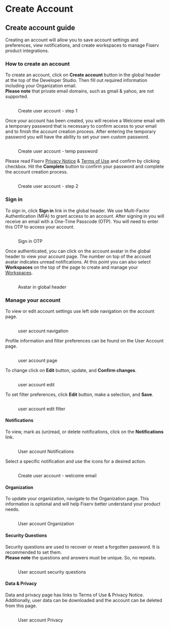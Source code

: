 # Create Account

## Create account guide

Creating an account will allow you to save account settings and preferences, view notifications, and create workspaces to manage Fiserv product integrations.

### How to create an account

To create an account, click on **Create account** button in the global header at the top of the Developer Studio. Then fill out required information including your Organization email.\
**Please note** that private email domains, such as gmail & yahoo, are not supported.

<figure><img src=".gitbook/assets/user-account-create-step-1.png" alt=""><figcaption><p>Create user account - step 1</p></figcaption></figure>

Once your account has been created, you will receive a Welcome email with a temporary password that is necessary to confirm access to your email and to finish the account creation process. After entering the temporary password you will have the ability to set your own custom password.

<figure><img src=".gitbook/assets/user-account-temp-pw.png" alt=""><figcaption><p>Create user account - temp password</p></figcaption></figure>

Please read Fiserv [Privacy Notice](privacy-notice.md) & [Terms of Use](terms-of-use.md) and confirm by clicking checkbox. Hit the **Complete** button to confirm your password and complete the account creation process.

<figure><img src=".gitbook/assets/user-account-create-step-2.png" alt=""><figcaption><p>Create user account - step 2</p></figcaption></figure>

### Sign in

To sign in, click **Sign in** link in the global header. We use Multi-Factor Authentication (MFA) to grant access to an account. After signing in you will receive an email with a One-Time Passcode (OTP). You will need to enter this OTP to access your account.

<figure><img src=".gitbook/assets/user-account-otp.png" alt=""><figcaption><p>Sign in OTP</p></figcaption></figure>

Once authenticated, you can click on the account avatar in the global header to view your account page. The number on top of the account avatar indicates unread notifications. At this point you can also select **Workspaces** on the top of the page to create and manage your [Workspaces](enable-workspaces.md).

<figure><img src=".gitbook/assets/user-account.png" alt=""><figcaption><p>Avatar in global header</p></figcaption></figure>

### Manage your account

To view or edit account settings use left side navigation on the account page.

<figure><img src=".gitbook/assets/user-account-navigation.png" alt=""><figcaption><p>user account navigation</p></figcaption></figure>

Profile information and filter preferences can be found on the User Account page.

<figure><img src=".gitbook/assets/user-account-page.png" alt=""><figcaption><p>user account page</p></figcaption></figure>

To change click on **Edit** button, update, and **Confirm changes**.

<figure><img src=".gitbook/assets/user-account-edit.png" alt=""><figcaption><p>user account edit</p></figcaption></figure>

To set filter preferences, click **Edit** button, make a selection, and **Save**.

<figure><img src=".gitbook/assets/user-account-edit-filters.png" alt=""><figcaption><p>user account edit filter</p></figcaption></figure>

#### Notifications

To view, mark as (un)read, or delete notifications, click on the **Notifications** link.

<figure><img src=".gitbook/assets/user-account-notifications.png" alt=""><figcaption><p>User account Notifications</p></figcaption></figure>

Select a specific notification and use the icons for a desired action.

<figure><img src=".gitbook/assets/user-account-welcome-notification.png" alt=""><figcaption><p>Create user account - welcome email</p></figcaption></figure>

#### Organization

To update your organization, navigate to the Organization page. This information is optional and will help Fiserv better understand your product needs.

<figure><img src=".gitbook/assets/user-account-edit-organization.png" alt=""><figcaption><p>User account Organization</p></figcaption></figure>

#### Security Questions

Security questions are used to recover or reset a forgotten password. It is recommended to set them.\
**Please note** the questions and answers must be unique. So, no repeats.

<figure><img src=".gitbook/assets/user-account-security-questions.png" alt=""><figcaption><p>User account security questions</p></figcaption></figure>

#### Data & Privacy

Data and privacy page has links to Terms of Use & Privacy Notice. Additionally, user data can be downloaded and the account can be deleted from this page.

<figure><img src=".gitbook/assets/user-account-privacy.png" alt=""><figcaption><p>User account Privacy</p></figcaption></figure>
